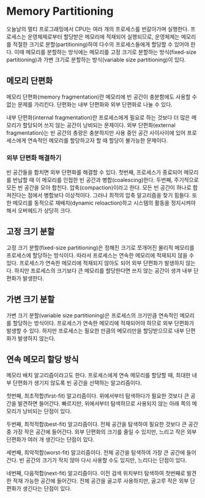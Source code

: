 # Memory Partitioning

오늘날의 멀티 프로그래밍에서 CPU는 여러 개의 프로세스를 번갈아가며 실행한다. 프로세스는 운영체제로부터 할당받은 메모리에 적재되어 실행되므로, 운영체제는 메모리를 적절한 크기로 분할(partitioning)하여 다수의 프로세스들에게 할당할 수 있어야 한다. 이때 메모리를 분할하는 방식에는 메모리를 고정 크기로 분할하는 방식(fixed-size partitioning)과 가변 크기로 분할하는 방식(variable size partitioning)이 있다.



## 메모리 단편화

메모리 단편화(memory fragmentation)란 메모리에 빈 공간이 충분함에도 사용할 수 없는 문제를 가리킨다. 단편화는 내부 단편화와 외부 단편화로 나눌 수 있다.

내부 단편화(internal fragmentation)란 프로세스에게 필요로 하는 것보다 더 많은 메모리가 할당되어 쓰지 않는 공간이 낭비되는 문제이다. 외부 단편화(external fragmentation)는 빈 공간의 총량은 충분하지만 사용 중인 공간 사이사이에 있어 프로세스에게 연속적인 메모리를 할당하고자 할 때 할당이 불가능한 문제이다.

### 외부 단편화 해결하기

빈 공간들을 합치면 외부 단편화를 해결할 수 있다. 첫번째, 프로세스가 종료되어 메모리를 반납할 때 이 메모리를 인접한 빈 공간과 병합(coalescing)한다. 두번째, 주기적으로 모든 빈 공간을 모아 합친다. 압축(compaction)이라고 한다. 모든 빈 공간이 하나로 합쳐진다는 점에서 병합보다 이상적이다. 그러나 최적의 압축 알고리즘을 찾기 힘들다. 또한 메모리를 동적으로 재배치(dynamic reloaction)하고 시스템의 활동을 정지시켜야해서 오버헤드가 상당히 크다.



## 고정 크기 분할

고정 크기 분할(fixed-size partitioning)은 정해진 크기로 쪼개어진 물리적 메모리를 프로세스에 할당하는 방식이다. 따라서 프로세스는 연속한 메모리에 적재되지 않을 수 있다. 프로세스가 연속한 메모리에 적재되지 않아도 되어 외부 단편화가 발생하지 않는다. 하지만 프로세스의 크기보다 큰 메모리를 할당한다면 쓰지 않는 공간이 생겨 내부 단편화가 발생한다.



## 가변 크기 분할

가변 크기 분할(variable size partitioning)은 프로세스의 크기만큼 연속적인 메모리를 할당하는 방식이다. 프로세스가 연속한 메모리에 적재되어야 하므로 외부 단편화가 발생할 수 있다. 하지만 프로세스는 필요한 만큼의 메모리만을 할당받으므로 내부 단편화가 발생하지 않는다.



## 연속 메모리 할당 방식

메모리 배치 알고리즘이라고도 한다. 프로세스에게 연속 메모리를 할당할 때, 최대한 내부 단편화가 생기지 않도록 빈 공간을 선택하는 알고리즘이다.

첫번째, 최초적합(first-fit) 알고리즘이다. 위에서부터 탐색하다가 필요한 것보다 큰 공간을 발견하면 들어간다. 빠르지만, 위에서부터 탐색하므로 사용되지 않는 아래 쪽의 메모리가 낭비되는 단점이 있다.

두번째, 최적적합(best-fit) 알고리즘이다. 전체 공간을 탐색하여 필요한 것보다 큰 공간 중 가장 작은 공간에 들어간다. 외부 단편화의 크기를 줄일 수 있지만, 느리고 작은 외부 단편화가 여러 개 생긴다는 단점이 있다.

세번째, 최악적합(worst-fit) 알고리즘이다. 전체 공간을 탐색하여 가장 큰 공간에 들어간다. 빈 공간의 크기가 작지 않아 다시 사용할 수도 있지만, 느리다는 단점이 있다.

네번째, 다음적합(next-fit) 알고리즘이다. 이전 검색 위치부터 탐색하여 첫번째로 발견한 적재 가능한 공간에 들어간다. 전체 공간을 골고루 사용하지만, 골고루 작은 외부 단편화가 생긴다는 단점이 있다. 